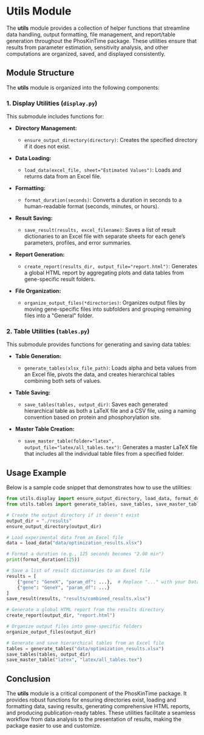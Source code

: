 

# Utils Module 

The **utils** module provides a collection of helper functions that streamline data handling, output formatting, file management, and report/table generation throughout the PhosKinTime package. These utilities ensure that results from parameter estimation, sensitivity analysis, and other computations are organized, saved, and displayed consistently.

## Module Structure

The **utils** module is organized into the following components:

### 1. Display Utilities (`display.py`)

This submodule includes functions for:

- **Directory Management:**  
  - `ensure_output_directory(directory)`: Creates the specified directory if it does not exist.

- **Data Loading:**  
  - `load_data(excel_file, sheet="Estimated Values")`: Loads and returns data from an Excel file.

- **Formatting:**  
  - `format_duration(seconds)`: Converts a duration in seconds to a human-readable format (seconds, minutes, or hours).

- **Result Saving:**  
  - `save_result(results, excel_filename)`: Saves a list of result dictionaries to an Excel file with separate sheets for each gene’s parameters, profiles, and error summaries.

- **Report Generation:**  
  - `create_report(results_dir, output_file="report.html")`: Generates a global HTML report by aggregating plots and data tables from gene-specific result folders.
  
- **File Organization:**  
  - `organize_output_files(*directories)`: Organizes output files by moving gene-specific files into subfolders and grouping remaining files into a "General" folder.

### 2. Table Utilities (`tables.py`)

This submodule provides functions for generating and saving data tables:

- **Table Generation:**  
  - `generate_tables(xlsx_file_path)`: Loads alpha and beta values from an Excel file, pivots the data, and creates hierarchical tables combining both sets of values.

- **Table Saving:**  
  - `save_tables(tables, output_dir)`: Saves each generated hierarchical table as both a LaTeX file and a CSV file, using a naming convention based on protein and phosphorylation site.

- **Master Table Creation:**  
  - `save_master_table(folder="latex", output_file="latex/all_tables.tex")`: Generates a master LaTeX file that includes all the individual table files from a specified folder.

## Usage Example

Below is a sample code snippet that demonstrates how to use the utilities:

```python
from utils.display import ensure_output_directory, load_data, format_duration, save_result, create_report, organize_output_files
from utils.tables import generate_tables, save_tables, save_master_table

# Create the output directory if it doesn't exist
output_dir = "./results"
ensure_output_directory(output_dir)

# Load experimental data from an Excel file
data = load_data("data/optimization_results.xlsx")

# Format a duration (e.g., 125 seconds becomes "2.08 min")
print(format_duration(125))

# Save a list of result dictionaries to an Excel file
results = [
    {"gene": "GeneX", "param_df": ...},  # Replace "..." with your DataFrame
    {"gene": "GeneY", "param_df": ...}
]
save_result(results, "results/combined_results.xlsx")

# Generate a global HTML report from the results directory
create_report(output_dir, "report.html")

# Organize output files into gene-specific folders
organize_output_files(output_dir)

# Generate and save hierarchical tables from an Excel file
tables = generate_tables("data/optimization_results.xlsx")
save_tables(tables, output_dir)
save_master_table("latex", "latex/all_tables.tex")
```

## Conclusion

The **utils** module is a critical component of the PhosKinTime package. It provides robust functions for ensuring directories exist, loading and formatting data, saving results, generating comprehensive HTML reports, and producing publication-ready tables. These utilities facilitate a seamless workflow from data analysis to the presentation of results, making the package easier to use and customize.

